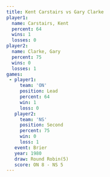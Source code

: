 ```yaml
---
title: Kent Carstairs vs Gary Clarke
player1:               
  name: Carstairs, Kent
  percent: 64          
  wins: 1              
  losses: 0            
player2:               
  name: Clarke, Gary   
  percent: 75          
  wins: 0              
  losses: 1            
games:
 - player1:        
     team: 'ON'    
     position: Lead
     percent: 64   
     win: 1        
     loss: 0       
   player2:          
     team: 'NS'      
     position: Second
     percent: 75     
     win: 0          
     loss: 1         
   event: Brier        
   year: 1980          
   draw: Round Robin(5)
   score: ON 8 - NS 5  
---
```

